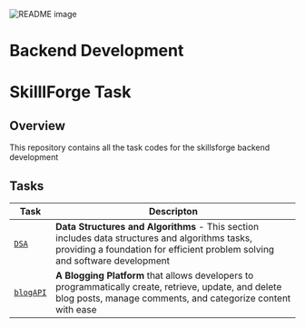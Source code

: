 <picture> <source media="(prefers-color-scheme: dark)" srcset="https://i.imgur.com/x23xapr.jpeg"> <source media="(prefers-color-scheme: light)" srcset="https://i.imgur.com/x23xapr.jpeg"> <img alt="README image" src="https://i.imgur.com/x23xapr.jpeg"> </picture>

# Backend Development
# SkilllForge Task

## Overview
This repository contains all the task codes for the skillsforge backend development

## Tasks

| Task | Descripton |
| ------- | ---------- |
| [`DSA`](./section-1/) | **Data Structures and Algorithms** - This section includes data structures and algorithms tasks, providing a foundation for efficient problem solving and software development |
| [`blogAPI`](./section-2_blogAPI/) | **A Blogging Platform** that allows developers to programmatically create, retrieve, update, and delete blog posts, manage comments, and categorize content with ease |
